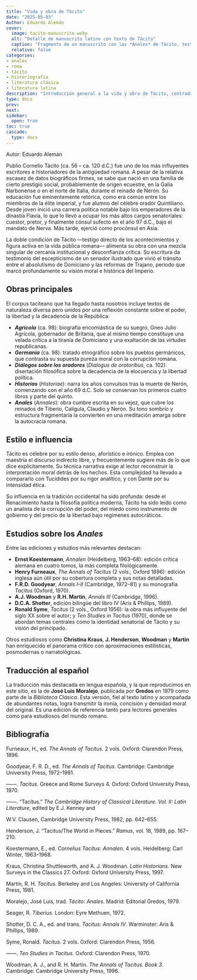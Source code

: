 ```yaml
---
title: "Vida y obra de Tácito"
date: "2025-05-03"
Author: Eduardo Alemán
cover:
  image: tacito-manuscrito.webp
  alt: "Detalle de manuscrito latino con texto de Tácito"
  caption: "Fragmento de un manuscrito con las *Anales* de Tácito, testimonio de su compleja transmisión textual."
  relative: false
categories:
- anales
- roma
- tácito
- historiografía
- literatura clásica
- literatura latina
description: "Introducción general a la vida y obra de Tácito, centrada en los Anales y acompañada de una bibliografía crítica con ediciones y estudios fundamentales en inglés, alemán y español."
type: docs
prev: 
next: 
sidebar:
  open: true
toc: true
cascade:
  type: docs
---
```


Autor: Eduardo Alemán

Publio Cornelio Tácito (ca. 56 – ca. 120 d.C.) fue uno de los más influyentes escritores e historiadores de la antigüedad romana. A pesar de la relativa escasez de datos biográficos firmes, se sabe que nació en una familia de cierto prestigio social, probablemente de origen ecuestre, en la Galia Narbonense o en el norte de Italia, durante el reinado de Nerón. Su educación fue eminentemente retórica, como era común entre los miembros de la élite imperial, y fue alumno del célebre orador Quintiliano. Desde joven inició una carrera política notable bajo los emperadores de la dinastía Flavia, lo que lo llevó a ocupar los más altos cargos senatoriales: cuestor, pretor, y finalmente cónsul sufecto en el año 97 d.C., bajo el mandato de Nerva. Más tarde, ejerció como procónsul en Asia.

La doble condición de Tácito —testigo directo de los acontecimientos y figura activa en la vida pública romana— alimenta su obra con una mezcla singular de cercanía institucional y desconfianza crítica. Su escritura da testimonio del escepticismo de un senador ilustrado que vivió el tránsito entre el absolutismo de Domiciano y las reformas de Trajano, periodo que marcó profundamente su visión moral e histórica del Imperio.

## Obras principales

El corpus taciteano que ha llegado hasta nosotros incluye textos de naturaleza diversa pero unidos por una reflexión constante sobre el poder, la libertad y la decadencia de la República:

- **_Agricola_** (ca. 98): biografía encomiástica de su suegro, Gneo Julio Agrícola, gobernador de Britania, que al mismo tiempo constituye una velada crítica a la tiranía de Domiciano y una exaltación de las virtudes republicanas.
- **_Germania_** (ca. 98): tratado etnográfico sobre los pueblos germánicos, que contrasta su supuesta pureza moral con la corrupción romana.
- **_Diálogos sobre los oradores_** (_Dialogus de oratoribus_, ca. 102): disertación filosófica sobre la decadencia de la elocuencia y la libertad política.
- **_Historias_** (_Historiae_): narra los años convulsos tras la muerte de Nerón, comenzando con el año 69 d.C. Solo se conservan los primeros cuatro libros y parte del quinto.
- **_Anales_** (_Annales_): obra cumbre escrita en su vejez, que cubre los reinados de Tiberio, Calígula, Claudio y Nerón. Su tono sombrío y estructura fragmentaria la convierten en una meditación amarga sobre la autocracia romana.

## Estilo e influencia

Tácito es célebre por su estilo denso, aforístico e irónico. Emplea con maestría el discurso indirecto libre, y frecuentemente sugiere más de lo que dice explícitamente. Su técnica narrativa exige al lector reconstruir la interpretación moral detrás de los hechos. Esta complejidad ha llevado a compararlo con Tucídides por su rigor analítico, y con Dante por su intensidad ética.

Su influencia en la tradición occidental ha sido profunda: desde el Renacimiento hasta la filosofía política moderna, Tácito ha sido leído como un analista de la corrupción del poder, del miedo como instrumento de gobierno y del precio de la libertad bajo regímenes autocráticos.

## Estudios sobre los *Anales*

Entre las ediciones y estudios más relevantes destacan:

- **Ernst Koestermann**, _Annalen_ (Heidelberg, 1963–68): edición crítica alemana en cuatro tomos, la más completa filológicamente.
- **Henry Furneaux**, _The Annals of Tacitus_ (2 vols., Oxford 1896): edición inglesa aún útil por su cobertura completa y sus notas detalladas.
- **F.R.D. Goodyear**, _Annals I–II_ (Cambridge, 1972–81) y su monografía _Tacitus_ (Oxford, 1970).
- **A.J. Woodman** y **R.H. Martin**, _Annals III_ (Cambridge, 1996).
- **D.C.A. Shotter**, edición bilingüe del libro IV (Aris & Phillips, 1989).
- **Ronald Syme**, _Tacitus_ (2 vols., Oxford 1956): la obra más influyente del siglo XX sobre el autor; y _Ten Studies in Tacitus_ (1970), donde se abordan temas centrales como la identidad senatorial de Tácito y su visión del principado.

Otros estudiosos como **Christina Kraus**, **J. Henderson**, **Woodman** y **Martin** han enriquecido el panorama crítico con aproximaciones estilísticas, posmodernas o narratológicas.

## Traducción al español

La traducción más destacada en lengua española, y la que reproducimos en este sitio, es la de **José Luis Moralejo**, publicada por **Gredos** en 1979 como parte de la *Biblioteca Clásica*. Esta versión, fiel al texto latino y acompañada de abundantes notas, logra transmitir la ironía, concisión y densidad moral del original. Es una edición de referencia tanto para lectores generales como para estudiosos del mundo romano.

## Bibliografía

Furneaux, H., ed. *The Annals of Tacitus*. 2 vols. Oxford: Clarendon Press, 1896.

Goodyear, F. R. D., ed. *The Annals of Tacitus*. Cambridge: Cambridge University Press, 1972–1981.

——. *Tacitus*. Greece and Rome Surveys 4. Oxford: Oxford University Press, 1970.

——. “Tacitus.” *The Cambridge History of Classical Literature. Vol. II: Latin Literature*, edited by E.J. Kenney and 

W.V. Clausen, Cambridge University Press, 1982, pp. 642–655.

Henderson, J. “Tacitus/The World in Pieces.” *Ramus*, vol. 18, 1989, pp. 167–210.

Koestermann, E., ed. *Cornelius Tacitus: Annalen*. 4 vols. Heidelberg: Carl Winter, 1963–1968.

Kraus, Christina Shuttleworth, and A. J. Woodman. *Latin Historians*. New Surveys in the Classics 27. Oxford: Oxford University Press, 1997.

Martin, R. H. *Tacitus*. Berkeley and Los Angeles: University of California Press, 1981.

Moralejo, José Luis, trad. *Tácito: Anales*. Madrid: Editorial Gredos, 1979.

Seager, R. *Tiberius*. London: Eyre Methuen, 1972.

Shotter, D. C. A., ed. and trans. *Tacitus: Annals IV*. Warminster: Aris & Phillips, 1989.

Syme, Ronald. *Tacitus*. 2 vols. Oxford: Clarendon Press, 1956.

——. *Ten Studies in Tacitus*. Oxford: Clarendon Press, 1970.

Woodman, A. J., and R. H. Martin. *The Annals of Tacitus. Book 3*. Cambridge: Cambridge University Press, 1996.

